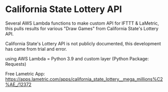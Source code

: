 # California State Lottery API

Several AWS Lambda functions to make custom API for IFTTT & LaMetric, this pulls results for various "Draw Games" from California State's Lottery API.

California State's Lottery API is not publicly documented, this development has came from trial and error.

using AWS Lambda = Python 3.9 and custom layer (Python Package: Requests)

Free Lametric App:
https://apps.lametric.com/apps/california_state_lottery__mega_millions%C2%AE_/12372
